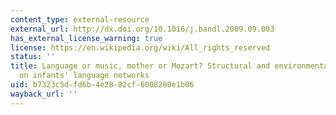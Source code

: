 ```yaml
---
content_type: external-resource
external_url: http://dx.doi.org/10.1016/j.bandl.2009.09.003
has_external_license_warning: true
license: https://en.wikipedia.org/wiki/All_rights_reserved
status: ''
title: Language or music, mother or Mozart? Structural and environmental influences
  on infants' language networks
uid: b7323c5d-fd6b-4e28-82cf-6008280e1b06
wayback_url: ''
---
```

